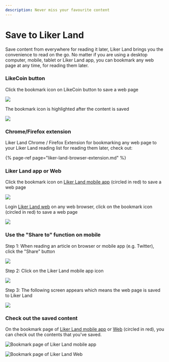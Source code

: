 ```yaml
---
description: Never miss your favourite content
---
```


# Save to Liker Land

Save content from everywhere for reading it later, Liker Land brings you the convenience to read on the go. No matter if you are using a desktop computer, mobile, tablet or Liker Land app, you can bookmark any web page at any time, for reading them later.

### LikeCoin button

Click the bookmark icon on LikeCoin button to save a web page 

![](https://gblobscdn.gitbook.com/assets%2F-LL4mdaVjNgL6A1--PV0%2F-MEzlcNlvHVFcqOGC6i-%2F-MEzmfs1y2Bu6aSNXtOt%2Flikecoin-button-save-later-1.png?alt=media&token=a0c2a48f-e16e-4593-a31e-51d7a88c1775)

The bookmark icon is highlighted after the content is saved

![](https://gblobscdn.gitbook.com/assets%2F-LL4mdaVjNgL6A1--PV0%2F-MEzlcNlvHVFcqOGC6i-%2F-MEzn2lmYkFkrfjLxUFp%2Flikecoin-button-save-later-2.png?alt=media&token=f540cd5e-a96c-456f-8c1f-9eda5ff8563a)

### Chrome/Firefox extension <a id="shi-yong-chromefirefox-cha-jian-shou-cang-wang-ye"></a>

Liker Land Chrome / Firefox Extension for bookmarking any web page to your Liker Land reading list for reading them later, check out:

{% page-ref page="liker-land-browser-extension.md" %}

### Liker Land app or Web <a id="zai-liker-land-shou-ji-ying-yong-cheng-shi-huo-liker-land-wang-ye-ban-shou-cang-wang-ye"></a>

Click the bookmark icon on [Liker Land mobile app](https://docs.like.co/user-guide/liker-land/discovering-contents) \(circled in red\) to save a web page

![](https://gblobscdn.gitbook.com/assets%2F-LL4mdaVjNgL6A1--PV0%2F-MF-OVYpFPbRnoWiNRda%2F-MF-STG0KhQlR5KB3n_S%2Flikecoin-button-save-later-5.png?alt=media&token=44c8167f-2357-4bb7-bcb5-3e7600ed262c)

Login [Liker Land web](https://docs.like.co/user-guide/liker-land/liker-land-web) on any web browser, click on the bookmark icon \(circled in red\) to save a web page

![](https://gblobscdn.gitbook.com/assets%2F-LL4mdaVjNgL6A1--PV0%2F-MF-TwUtuaY5M6AifFj5%2F-MF-WSebrDn8cio9G2i2%2Flikecoin-button-save-later-3.png?alt=media&token=9349477b-d3be-4365-9741-cf4421e28573)

### Use the "Share to" function on mobile

Step 1: When reading an article on browser or mobile app \(e.g. Twitter\), click the "Share" button

![](https://gblobscdn.gitbook.com/assets%2F-LL4mdaVjNgL6A1--PV0%2F-MF-k0N8KQO1RK3mjec0%2F-MF-n53DS3rtisxWw5HN%2Flikecoin-button-save-later-6.png?alt=media&token=93a0a381-1837-425b-8877-f2a8eef2a694)

Step 2: Click on the Liker Land mobile app icon

![](https://gblobscdn.gitbook.com/assets%2F-LL4mdaVjNgL6A1--PV0%2F-MF-k0N8KQO1RK3mjec0%2F-MF-nBS9AEUzIBmkOgL2%2Flikecoin-button-save-later-7.png?alt=media&token=9a88e7d5-ec9a-4350-b4a0-12133e47a35d)

Step 3: The following screen appears which means the web page is saved to Liker Land

![](https://gblobscdn.gitbook.com/assets%2F-LL4mdaVjNgL6A1--PV0%2F-MF-k0N8KQO1RK3mjec0%2F-MF-nKi0-4O7XXTIOb2l%2Flikecoin-button-save-later-8.png?alt=media&token=2bcb27be-8642-48d8-818b-89363e7488a0)

### Check out the saved content <a id="cha-kan-yi-shou-cang-nei-rong"></a>

On the bookmark page of [Liker Land mobile app](https://docs.like.co/user-guide/liker-land/discovering-contents) or [Web](https://docs.like.co/user-guide/liker-land/liker-land-web) \(circled in red\), you can check out the contents that you've saved.

![Bookmark page of Liker Land mobile app](https://gblobscdn.gitbook.com/assets%2F-LL4mdaVjNgL6A1--PV0%2F-MA_vSa1iGM7QZFeEfyS%2F-MA_xM0d5g8YL2MOZM5_%2FIMG_0816.jpg?alt=media&token=064d6f01-f6c7-41ff-9c49-f39f261a5457)

![Bookmark page of Liker Land Web](https://gblobscdn.gitbook.com/assets%2F-LL4mdaVjNgL6A1--PV0%2F-MF-TwUtuaY5M6AifFj5%2F-MF-X98GpBX55N_XFdc9%2Flikecoin-button-save-later-4.png?alt=media&token=73c32c4b-97b8-4663-96a2-73e8fb38bb64)

